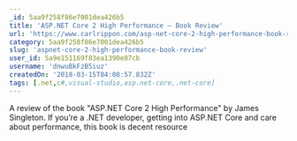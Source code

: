 ```yaml
---
_id: 5aa9f258f86e7001dea426b5
title: 'ASP.NET Core 2 High Performance – Book Review'
url: 'https://www.carlrippon.com/asp-net-core-2-high-performance-book-review/'
category: 5aa9f258f86e7001dea426b5
slug: 'aspnet-core-2-high-performance-book-review'
user_id: 5a9e151169f83ea1390e87cb
username: 'dnwuBkFzB5iuz'
createdOn: '2018-03-15T04:08:57.832Z'
tags: [.net,c#,visual-studio,asp.net-core,.net-core]
---
```


A review of the book "ASP.NET Core 2 High Performance" by James Singleton. If you’re a .NET developer, getting into ASP.NET Core and care about performance, this book is decent resource
